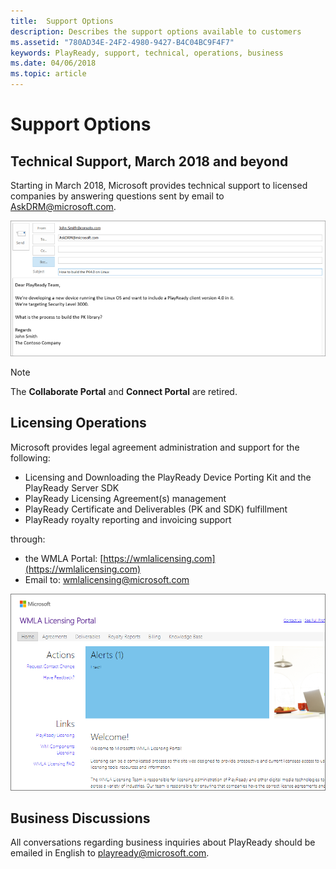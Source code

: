 ```yaml
---
title:  Support Options
description: Describes the support options available to customers
ms.assetid: "780AD34E-24F2-4980-9427-B4C04BC9F4F7"
keywords: PlayReady, support, technical, operations, business
ms.date: 04/06/2018
ms.topic: article
---
```


# Support Options

## Technical Support, March 2018 and beyond

Starting in March 2018, Microsoft provides technical support to licensed companies by answering questions sent by email to [AskDRM@microsoft.com](mailto:AskDRM@microsoft.com).

![Sending email to AskDRM](images/send-to-askdrm.png)

>[!NOTE]
>The **Collaborate Portal** and **Connect Portal** are retired. 

## Licensing Operations

Microsoft provides legal agreement administration and support for the following:

* Licensing and Downloading the PlayReady Device Porting Kit and the PlayReady Server SDK
* PlayReady Licensing Agreement(s) management
* PlayReady Certificate and Deliverables (PK and SDK) fulfillment
* PlayReady royalty reporting and invoicing support 

through:

* the WMLA Portal: [https://wmlalicensing.com](https://wmlalicensing.com)
* Email to: [wmlalicensing@microsoft.com](mailto:wmlalicensing@microsoft.com)

![Website home page for WMLA licensing](images/website-wmlalicensing-home.png)


## Business Discussions

All conversations regarding business inquiries about PlayReady should be emailed in English to [playready@microsoft.com](mailto:playready@microsoft.com). 
